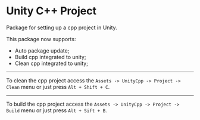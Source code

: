 # Unity C++ Project

Package for setting up a cpp project in Unity.

This package now supports:
- Auto package update;
- Build cpp integrated to unity;
- Clean cpp integrated to unity;

---
To clean the cpp project access the `Assets -> UnityCpp -> Project -> Clean` menu or just press `Alt + Shift + C`.

---
To build the cpp project access the `Assets -> UnityCpp -> Project -> Build` menu or just press `Alt + Sift + B`.
